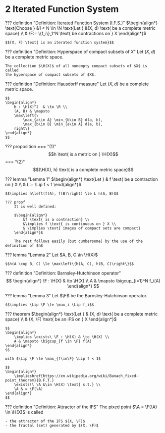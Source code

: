 # 2 Iterated Function System

??? definition "Definition: Iterated Function System (I.F.S.)"
    $\begin{align*}
        \text{Choose } &1 < N \in \N
        \text{Let } &(X, d) \text{ be a complete metric space} \\
        & \F:= \{f_i\}_1^N \text{ be contractions on } X
    \end{align*}$

    $$(X, F) \text{ is an iterated function system}$$


??? definition "Definition: Hyperspace of compact subsets of $X$"
    Let $(X, d)$ be a complete metric space.

    The collection $\H(X)$ of all nonempty compact subsets of $X$ is called
    the hyperspace of compact subsets of $X$.


??? definition "Definition: Hausdorff measure"
    Let $(X, d)$ be a complete metric space.

    $$
    \begin{align*}
        h : \H(X)^2  & \to \R \\
        (A, B) & \mapsto
        \max\left{\
            \max_{a\in A} \min_{b\in B} d(a, b),
            \max_{b\in B} \min_{a\in A} d(a, b),
        right\}
    \end{align*}
    $$


??? proposition
    === "$(1)$"
        $$h \text{ is a metric on } \H(X)$$
    === "$(2)$"
        $$(\H(X), h) \text{ is a complete metric space}$$


??? lemma "Lemma 1"
    $\begin{align*}
        \text{Let } & f \text{ be a contraction on } X \\
        & L:= \Lip f < 1
    \end{align*}$

    $$\implies h\left(f(A), f(B)\right) \le L h(A, B)$$

    ??? proof
        It is well defined:

        $\begin{align*}
            &f \text{ is a contraction} \\
            &\implies f \text{ is continuous on } X \\
            & \implies \text{ images of compact sets are compact}
        \end{align*}$

        The rest follows easily (but cumbersome) by the use of the definition of $h$


??? lemma "Lemma 2"
    Let $A, B, C \in \H(X)$

    $$h(A \cup B, C) \le \max\left\{h(A, C), h(B, C)\right\}$$


??? definition "Definition: Barnsley-Hutchinson operator"
    $$
    \begin{align*}
        \F : \H(X) & \to \H(X) \\
        A & \mapsto \bigcup_{i=1}^N f_i(A)
    \end{align*}
    $$


??? lemma "Lemma 3"
    Let $\F$ be the Barnsley-Hutchinson operator.

    $$\implies \Lip \F \le \max_i \Lip f_i$$


??? theorem
    $\begin{align*}
        \text{Let } & (X, d) \text{ be a complete metric space} \\
        & (X, \F) \text{ be an IFS on } X
    \end{align*}$

    $$
    \begin{align*}
        \implies \exists\ \F : \H(X) & \to \H(X) \\
        A & \mapsto \bigcup_{f \in \F} f(A)
    \end{align*}
    $$

    with $\Lip \F \le \max_{f\in\F} \Lip f < 1$

    $$
    \begin{align*}
        \implieshref{https://en.wikipedia.org/wiki/Banach_fixed-point_theorem}{B.F.T.}
        \exists!\ \A &\in \H(X) \text{ s.t.} \\
        \A & = \F(\A)
    \end{align*}
    $$


??? definition "Definition: Attractor of the IFS"
    The pixed point $\A = \F(\A) \in \H(X)$ is called
    
    - the attractor of the IFS $(X, \F)$
    - the fractal (set) generated by $(X, \F)$



